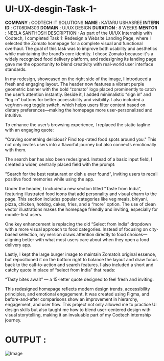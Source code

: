 # UI-UX-desgin-Task-1-

**COMPANY** : CODTECH IT SOLUTIONS 
      **NAME** : KATARU USHASREE 
      **INTERN ID** : CT08DM303
      **DOMAIN** : UI/UX DESIGN 
      **DURATION** : 8 WEEKS 
      **MENTOR** : NEELA SANTHOSH
      DESCRIPTION : 
                          As part of the UI/UX Internship with Codtech, I completed Task 1: Redesign a Website Landing Page, where I selected the Zomato homepage for a complete visual and functional overhaul. The goal of this task was to improve both usability and aesthetics while maintaining the brand’s core identity. I chose Zomato because it's a widely recognized food delivery platform, and redesigning its landing page gave me the opportunity to blend creativity with real-world user interface standards.

In my redesign, showcased on the right side of the image, I introduced a fresh and engaging layout. The header now features a vibrant purple geometric banner with the bold “zomato” logo placed prominently to catch the user’s attention instantly. Beside it, I added minimalistic “sign in” and “log in” buttons for better accessibility and visibility. I also included a veg/non-veg toggle switch, which helps users filter content based on dietary preferences—making the homepage more user-personalized and intuitive.

To enhance the user’s browsing experience, I replaced the static tagline with an engaging quote:

"Craving something delicious? Find top-rated food spots around you."
This not only invites users into a flavorful journey but also connects emotionally with them.

The search bar has also been redesigned. Instead of a basic input field, I created a wider, centrally placed field with the prompt:

“Search for the best restaurant or dish u ever found”,
inviting users to recall positive food memories while using the app.

Under the header, I included a new section titled “Taste from India”, featuring illustrated food icons that add personality and visual charm to the page. This section includes popular categories like veg meals, biriyani, pizza, chicken, hotdog, cakes, fries, and a “more” option. The use of clean vector illustrations makes the homepage friendly and inviting, especially for mobile-first users.

One key enhancement is replacing the old “Select from India” dropdown with a more visual approach to food categories. Instead of focusing on city-based selection, my version draws attention directly to food choices—aligning better with what most users care about when they open a food delivery app.

Lastly, I kept the large burger image to maintain Zomato’s original essence, but repositioned it on the bottom right to balance the layout and draw focus back to the call-to-action and search features. I also included a short and catchy quote in place of “select from India” that reads:

“Tasty bites await” — a 15-letter quote designed to feel fresh and inviting.

This redesigned homepage reflects modern design trends, accessibility principles, and emotional engagement. It was created using Figma, and before-and-after comparisons show an improvement in hierarchy, engagement, and user flow. This project not only allowed me to practice UI design skills but also taught me how to blend user-centered design with visual storytelling, making it an invaluable part of my Codtech internship journey.


# OUTPUT : 

 ![Image](https://github.com/user-attachments/assets/76443a6a-699e-41f2-955e-c1a67d70c339)






          

